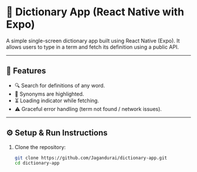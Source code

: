 # 📘 Dictionary App (React Native with Expo)

A simple single-screen dictionary app built using React Native (Expo). It allows users to type in a term and fetch its definition using a public API.

---

## 🚀 Features

- 🔍 Search for definitions of any word.
- 🧠 Synonyms are highlighted.
- ⏳ Loading indicator while fetching.
- ⚠️ Graceful error handling (term not found / network issues).

---

## ⚙️ Setup & Run Instructions

1. Clone the repository:
   ```bash
   git clone https://github.com/Jagandurai/dictionary-app.git
   cd dictionary-app
